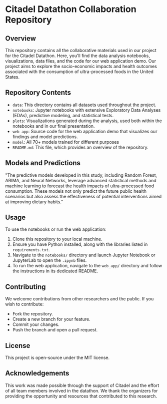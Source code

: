 # Citadel Datathon Collaboration Repository

## Overview
This repository contains all the collaborative materials used in our project for the Citadel Datathon. Here, you'll find the data analysis notebooks, visualizations, data files, and the code for our web application demo. Our project aims to explore the socio-economic impacts and health outcomes associated with the consumption of ultra-processed foods in the United States.

## Repository Contents
- `data`: This directory contains all datasets used throughout the project.
- `notebooks`: Jupyter notebooks with extensive Exploratory Data Analyses (EDAs), predictive modeling, and statistical tests.
- `plots`: Visualizations generated during the analysis, used both within the notebooks and in our final presentation.
- `web app`: Source code for the web application demo that visualizes our findings and model predictions.
- `model`: All 70+ models trained for different purposes
- `README.md`: This file, which provides an overview of the repository.

## Models and Predictions
"The predictive models developed in this study, including Random Forest, ARIMA, and Neural Networks, leverage advanced statistical methods and machine learning to forecast the health impacts of ultra-processed food consumption. These models not only predict the future public health scenarios but also assess the effectiveness of potential interventions aimed at improving dietary habits."

## Usage
To use the notebooks or run the web application:
1. Clone this repository to your local machine.
2. Ensure you have Python installed, along with the libraries listed in `requirements.txt`.
3. Navigate to the `notebooks/` directory and launch Jupyter Notebook or JupyterLab to open the `.ipynb` files.
4. To run the web application, navigate to the `web_app/` directory and follow the instructions in its dedicated README.

## Contributing
We welcome contributions from other researchers and the public. If you wish to contribute:
- Fork the repository.
- Create a new branch for your feature.
- Commit your changes.
- Push the branch and open a pull request.

## License
This project is open-source under the MIT license.

## Acknowledgements
This work was made possible through the support of Citadel and the effort of all team members involved in the datathon. We thank the organizers for providing the opportunity and resources that contributed to this research.

